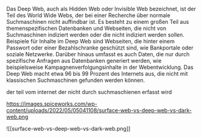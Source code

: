 Das Deep Web, auch als Hidden Web oder Invisible Web bezeichnet, ist der Teil des World Wide Webs, der bei einer Recherche über normale Suchmaschinen nicht auffindbar ist. Es besteht zu einem großen Teil aus themenspezifischen Datenbanken und Webseiten, die nicht von Suchmaschinen indiziert werden oder die nicht indiziert werden sollen. Beispiele für Inhalte im Deep Web sind Webseiten, die hinter einem Passwort oder einer Bezahlschranke geschützt sind, wie Bankportale oder soziale Netzwerke. Darüber hinaus umfasst es auch Daten, die nur durch spezifische Anfragen aus Datenbanken generiert werden, wie beispielsweise Kampagnenverfolgungsinhalte in der Webentwicklung. Das Deep Web macht etwa 96 bis 99 Prozent des Internets aus, die nicht mit klassischen Suchmaschinen gefunden werden können.

 der teil vom internet der nicht durch suchmaschienen erfasst wird





https://images.spiceworks.com/wp-content/uploads/2022/05/05041108/surface-web-vs-deep-web-vs-dark-web.png

![[surface-web-vs-deep-web-vs-dark-web.png]]